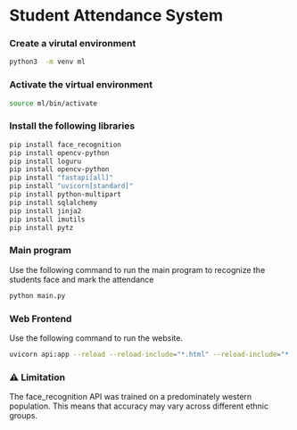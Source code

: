 # Student Attendance System

### Create a virutal environment

```bash
python3  -m venv ml
```

### Activate the virtual environment

```bash
source ml/bin/activate
```

### Install the following libraries

```bash
pip install face_recognition
pip install opencv-python
pip install loguru
pip install opencv-python
pip install "fastapi[all]"
pip install "uvicorn[standard]"
pip install python-multipart
pip install sqlalchemy
pip install jinja2
pip install imutils
pip install pytz
```

### Main program

Use the following command to run the main program to recognize the students face and mark the attendance

```bash
python main.py
```

### Web Frontend

Use the following command to run the website.

```bash
uvicorn api:app --reload --reload-include="*.html" --reload-include="*.css" --reload-include="*.js"
```
### ⚠️ Limitation
The face_recognition API was trained on a predominately western population. This means that accuracy may vary across different ethnic groups.
